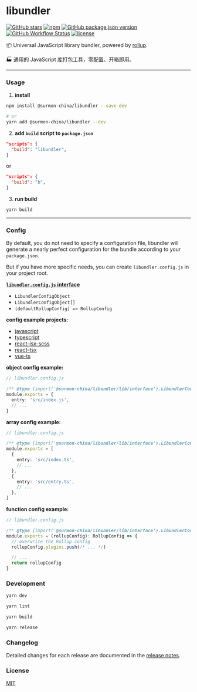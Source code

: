 # libundler

[![GitHub stars](https://img.shields.io/github/stars/surmon-china/libundler.svg?style=for-the-badge)](https://github.com/surmon-china/libundler/stargazers)
[![npm](https://img.shields.io/npm/v/@surmon-china/libundler?color=c7343a&label=npm&style=for-the-badge)](https://www.npmjs.com/package/@surmon-china/libundler)
[![GitHub package.json version](https://img.shields.io/github/package-json/v/surmon-china/libundler?color=1074e7&label=GPR&style=for-the-badge)](https://github.com/surmon-china/libundler/packages/913524)
[![GitHub Workflow Status](https://img.shields.io/github/workflow/status/surmon-china/libundler/Publish?label=publish&style=for-the-badge)](https://github.com/surmon-china/libundler/actions?query=workflow%3APublish)
[![license](https://img.shields.io/github/license/mashape/apistatus.svg?style=for-the-badge)](https://github.com/surmon-china/libundler/blob/master/LICENSE)

📦 Universal JavaScript library bundler, powered by [rollup](https://github.com/rollup).

🏭 通用的 JavaScript 库打包工具，零配置、开箱即用。

---

### Usage

1. **install**

```bash
npm install @surmon-china/libundler --save-dev

# or
yarn add @surmon-china/libundler --dev
```

2. **add `build` script to `package.json`**

```json
"scripts": {
  "build": "libundler",
}
```

or

```json
"scripts": {
  "build": "b",
}
```

3. **run build**

```bash
yarn build
```

---

### Config

By default, you do not need to specify a configuration file, libundler will generate a nearly perfect configuration for the bundle according to your `package.json`.

But if you have more specific needs, you can create `libundler.config.js` in your project root.

[**`libundler.config.js` interface**](https://github.com/surmon-china/libundler/blob/main/src/interface.ts)

- `LibundlerConfigObject`
- `LibundlerConfigObject[]`
- `(defaultRollupConfig) => RollupConfig`

**config example projects:**

- [javascript](https://github.com/surmon-china/libundler/tree/main/tests/javascript)
- [typescript](https://github.com/surmon-china/libundler/tree/main/tests/typescript)
- [react-jsx-scss](https://github.com/surmon-china/libundler/tree/main/tests/react-jsx-scss)
- [react-tsx](https://github.com/surmon-china/libundler/tree/main/tests/react-tsx)
- [vue-ts](https://github.com/surmon-china/libundler/tree/main/tests/vue-ts)

**object config example:**

```ts
// libundler.config.js

/** @type {import('@surmon-china/libundler/lib/interface').LibundlerConfigObject} */
module.exports = {
  entry: 'src/index.js',
  // ...
}
```

**array config example:**

```ts
// libundler.config.js

/** @type {import('@surmon-china/libundler/lib/interface').LibundlerConfigArray} */
module.exports = [
  {
    entry: 'src/index.ts',
    // ...
  },
  {
    entry: 'src/entry.ts',
    // ...
  },
]
```

**function config example:**

```ts
// libundler.config.js

/** @type {import('@surmon-china/libundler/lib/interface').LibundlerConfigFn} */
module.exports = (rollupConfig): RollupConfig => {
  // overwrite the Rollup config
  rollupConfig.plugins.push(/* ... */)

  // ...
  return rollupConfig
}
```

### Development

```bash
yarn dev

yarn lint

yarn build

yarn release
```

### Changelog

Detailed changes for each release are documented in the [release notes](https://github.com/surmon-china/libundler/blob/main/CHANGELOG.md).

### License

[MIT](https://github.com/surmon-china/libundler/blob/main/LICENSE)
